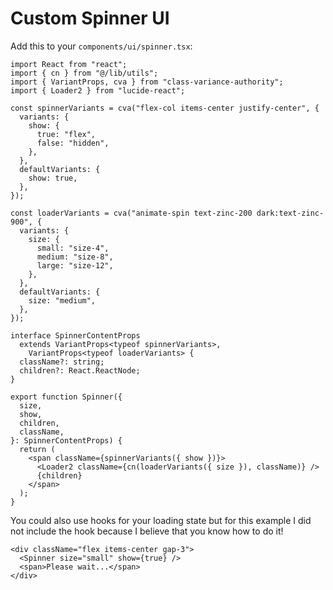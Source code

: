 # Custom Spinner UI

Add this to your `components/ui/spinner.tsx`:

```tsx
import React from "react";
import { cn } from "@/lib/utils";
import { VariantProps, cva } from "class-variance-authority";
import { Loader2 } from "lucide-react";

const spinnerVariants = cva("flex-col items-center justify-center", {
  variants: {
    show: {
      true: "flex",
      false: "hidden",
    },
  },
  defaultVariants: {
    show: true,
  },
});

const loaderVariants = cva("animate-spin text-zinc-200 dark:text-zinc-900", {
  variants: {
    size: {
      small: "size-4",
      medium: "size-8",
      large: "size-12",
    },
  },
  defaultVariants: {
    size: "medium",
  },
});

interface SpinnerContentProps
  extends VariantProps<typeof spinnerVariants>,
    VariantProps<typeof loaderVariants> {
  className?: string;
  children?: React.ReactNode;
}

export function Spinner({
  size,
  show,
  children,
  className,
}: SpinnerContentProps) {
  return (
    <span className={spinnerVariants({ show })}>
      <Loader2 className={cn(loaderVariants({ size }), className)} />
      {children}
    </span>
  );
}
```

You could also use hooks for your loading state but for this example I did not include the hook because I believe that you know how to do it!

```tsx
<div className="flex items-center gap-3">
  <Spinner size="small" show={true} />
  <span>Please wait...</span>
</div>
```
